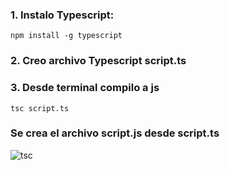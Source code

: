 ### 1. Instalo Typescript:

```
npm install -g typescript
```

### 2. Creo archivo Typescript script.ts

### 3. Desde terminal compilo a js

```
tsc script.ts
```

### Se crea el archivo script.js desde script.ts

![tsc](https://github.com/user-attachments/assets/c4589876-6d72-4f05-bd38-207f590eba93)


